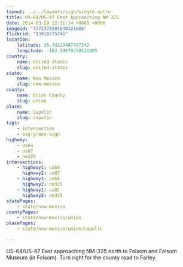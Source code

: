 ```yaml
---
layout: ../../layouts/sign/single.astro
title: US-64/US-87 East Approaching NM-325
date: 2014-03-29 12:11:14 +0000 +0000
imageid: "3772374201040321666"
flickrid: "13918775246"
location:
    latitude: 36.74229487787242
    longitude: -103.99679350531005
country:
    name: United States
    slug: united-states
state:
    name: New Mexico
    slug: new-mexico
county:
    name: Union County
    slug: union
place:
    name: Capulin
    slug: capulin
tags:
    - intersection
    - big-green-sign
highway:
    - us64
    - us87
    - nm325
intersections:
    - highway1: us64
      highway2: us87
    - highway1: us64
      highway2: nm325
    - highway1: us87
      highway2: nm325
statePages:
    - state/new-mexico
countyPages:
    - state/new-mexico/union
placePages:
    - state/new-mexico/union/capulin

---
```

US-64/US-87 East approaching NM-325 north to Folsom and Folsom Museum (in Folsom).  Turn right for the county road to Farley.
